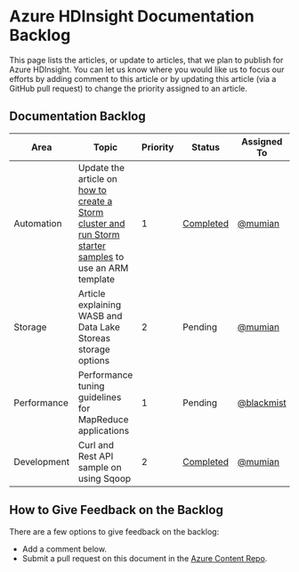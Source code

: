<properties
   pageTitle="Azure HDInsight Documentation Backlog | Azure"
   description="View and rate the HDInsight help articles that you would like to see published"
   documentationCenter="na"
   services="hdinsight"
   authors="nitinme"
   manager="pablissima"
   editor="cgronlun"/>

<tags
	ms.service="hdinsight"
	ms.date="06/01/2016"
	wacn.date=""/>

# Azure HDInsight Documentation Backlog

This page lists the articles, or update to articles, that we plan to publish for Azure HDInsight. You can let us know where you would like us to focus our efforts by adding comment to this article or by updating this article (via a GitHub pull request) to change the priority assigned to an article.

## Documentation Backlog

Area   |Topic | Priority | Status | Assigned To | Requested By 
------------- | ------------- | -------------- | -------------- | --------------- | --------------
Automation  | Update the article on [how to create a Storm cluster and run Storm starter samples](/documentation/articles/hdinsight-apache-storm-tutorial-get-started/) to use an ARM template		| 1 |  [Completed](/documentation/articles/hdinsight-apache-storm-tutorial-get-started/#create-a-storm-cluster) | [@mumian](https://github.com/mumian) | -
Storage | Article explaining WASB and Data Lake Storeas storage options | 2 | Pending | [@mumian](https://github.com/mumian) | - 
Performance  | Performance tuning guidelines for MapReduce applications 		| 1 |  Pending | [@blackmist](https://github.com/blackmist) | -
Development | Curl and Rest API sample on using Sqoop | 2 | [Completed](/documentation/articles/hdinsight-hadoop-use-sqoop-curl/) | [@mumian](https://github.com/mumian) | Jon Kennerly |


## How to Give Feedback on the Backlog
There are a few options to give feedback on the backlog:

* Add a comment below.
* Submit a pull request on this document in the [Azure Content Repo](https://github.com/Azure/azure-content/blob/master/articles/hdinsight/hdinsight-documentation-backlog.md).
